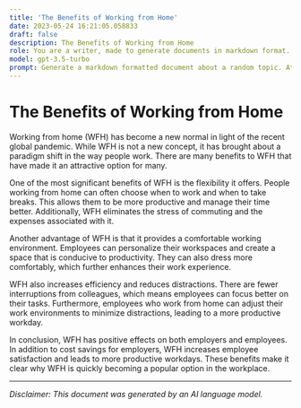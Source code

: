 ```yaml
---
title: 'The Benefits of Working from Home'
date: 2023-05-24 16:21:05.058833
draft: false
description: The Benefits of Working from Home
role: You are a writer, made to generate documents in markdown format. It is very important that all of the documents you generate are in valid markdown format.
model: gpt-3.5-turbo
prompt: Generate a markdown formatted document about a random topic. At the bottom, include a disclaimer explaining that the document was generated by you. The first line of the document should be the title. Make sure that the entire document is in proper markdown format, using a mix of various tags to make the document visually appealing.
---
```


# The Benefits of Working from Home

Working from home (WFH) has become a new normal in light of the recent global pandemic. While WFH is not a new concept, it has brought about a paradigm shift in the way people work. There are many benefits to WFH that have made it an attractive option for many.

One of the most significant benefits of WFH is the flexibility it offers. People working from home can often choose when to work and when to take breaks. This allows them to be more productive and manage their time better. Additionally, WFH eliminates the stress of commuting and the expenses associated with it.

Another advantage of WFH is that it provides a comfortable working environment. Employees can personalize their workspaces and create a space that is conducive to productivity. They can also dress more comfortably, which further enhances their work experience.

WFH also increases efficiency and reduces distractions. There are fewer interruptions from colleagues, which means employees can focus better on their tasks. Furthermore, employees who work from home can adjust their work environments to minimize distractions, leading to a more productive workday.

In conclusion, WFH has positive effects on both employers and employees. In addition to cost savings for employers, WFH increases employee satisfaction and leads to more productive workdays. These benefits make it clear why WFH is quickly becoming a popular option in the workplace.

***

*Disclaimer: This document was generated by an AI language model.*